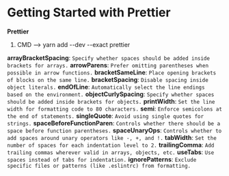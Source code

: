 # Getting Started with Prettier

**Prettier**

1. CMD --> yarn add --dev --exact prettier

**arrayBracketSpacing**: `Specify whether spaces should be added inside brackets for arrays.`
**arrowParens**: `Prefer omitting parentheses when possible in arrow functions.`
**bracketSameLine**: `Place opening brackets of blocks on the same line.`
**bracketSpacing**: `Disable spacing inside object literals.`
**endOfLine**: `Automatically select the line endings based on the environment.`
**objectCurlySpacing**: `Specify whether spaces should be added inside brackets for objects.`
**printWidth**: `Set the line width for formatting code to 80 characters.`
**semi**: `Enforce semicolons at the end of statements.`
**singleQuote**: `Avoid using single quotes for strings.`
**spaceBeforeFunctionParen**: `Controls whether there should be a space before function parentheses.`
**spaceUnaryOps**: `Controls whether to add spaces around unary operators like -, +, and !.`
**tabWidth**: `Set the number of spaces for each indentation level to 2.`
**trailingComma**: `Add trailing commas wherever valid in arrays, objects, etc.`
**useTabs**: `Use spaces instead of tabs for indentation.`
**ignorePatterns**: `Exclude specific files or patterns (like .eslintrc) from formatting.`
